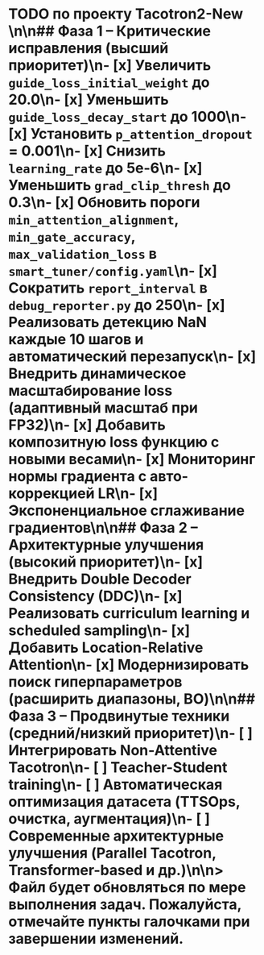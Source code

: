 # TODO по проекту Tacotron2-New \n\n## Фаза 1 – Критические исправления (высший приоритет)\n- [x] Увеличить `guide_loss_initial_weight` до **20.0**\n- [x] Уменьшить `guide_loss_decay_start` до **1000**\n- [x] Установить `p_attention_dropout` = **0.001**\n- [x] Снизить `learning_rate` до **5e-6**\n- [x] Уменьшить `grad_clip_thresh` до **0.3**\n- [x] Обновить пороги `min_attention_alignment`, `min_gate_accuracy`, `max_validation_loss` в `smart_tuner/config.yaml`\n- [x] Сократить `report_interval` в `debug_reporter.py` до **250**\n- [x] Реализовать детекцию **NaN** каждые 10 шагов и автоматический перезапуск\n- [x] Внедрить динамическое масштабирование loss (адаптивный масштаб при FP32)\n- [x] Добавить композитную loss функцию с новыми весами\n- [x] Мониторинг нормы градиента с авто-коррекцией LR\n- [x] Экспоненциальное сглаживание градиентов\n\n## Фаза 2 – Архитектурные улучшения (высокий приоритет)\n- [x] Внедрить Double Decoder Consistency (DDC)\n- [x] Реализовать curriculum learning и scheduled sampling\n- [x] Добавить Location-Relative Attention\n- [x] Модернизировать поиск гиперпараметров (расширить диапазоны, BO)\n\n## Фаза 3 – Продвинутые техники (средний/низкий приоритет)\n- [ ] Интегрировать Non-Attentive Tacotron\n- [ ] Teacher-Student training\n- [ ] Автоматическая оптимизация датасета (TTSOps, очистка, аугментация)\n- [ ] Современные архитектурные улучшения (Parallel Tacotron, Transformer-based и др.)\n\n> Файл будет обновляться по мере выполнения задач. Пожалуйста, отмечайте пункты галочками при завершении изменений. 